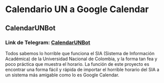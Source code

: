 # Calendario UN a Google Calendar

## CalendarUNBot

### Link de Telegram: [CalendarUNBot](https://t.me/CalendarUNBot)

Todos sabemos lo horrible que funciona el SIA (Sistema de Información Académica) de la Universidad Nacional de Colombia, y la forma tan fea y poco práctica que muestra el horario. La función de este proyecto es encontrar una forma fácil y rápida de importar el horrible horario del SIA a un sistema más amigable como lo es Google Calendar.
